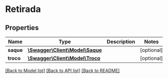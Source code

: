 # Retirada

## Properties
Name | Type | Description | Notes
------------ | ------------- | ------------- | -------------
**saque** | [**\Swagger\Client\Model\Saque**](Saque.md) |  | [optional] 
**troco** | [**\Swagger\Client\Model\Troco**](Troco.md) |  | [optional] 

[[Back to Model list]](../../README.md#documentation-for-models) [[Back to API list]](../../README.md#documentation-for-api-endpoints) [[Back to README]](../../README.md)

